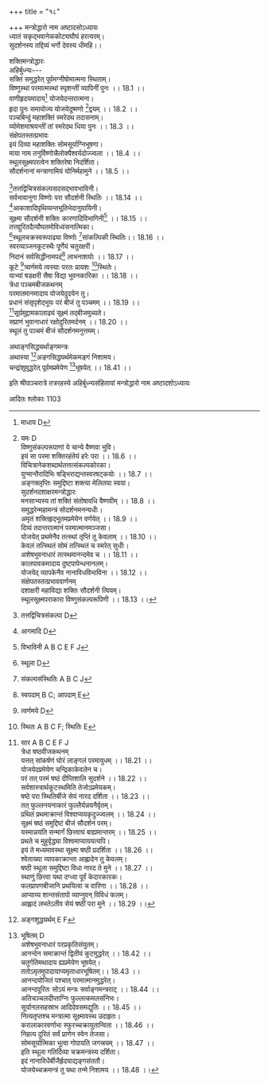 +++
title = "१८"

+++
मन्त्रोद्धारो नाम अष्टादसोऽध्यायः  
ध्यातं सकृद्भवानेककोट्यघौघं हरत्यरम्।  
सुदर्शनस्य तद्दिव्यं भर्गो देवस्य धीमहि।।  
  
शक्तिमन्त्रोद्धारः  
अहिर्बुध्न्यः---  
सक्तिं समुद्धरेत् पूर्वमग्नीषोमात्मना स्थिताम्।  
विष्णुस्थां परमात्मस्थां स्पृशन्तीं व्यापिनीं पुनः ।। 18.1 ।।  
वाणीहृदयमादाय[^1] योजयेदन्तरात्मना।  
हृदा पुनः समायोज्य योजयेदूष्मणो [^2]द्वयम् ।। 18.2 ।।  
पञ्चबिन्दुं महाशक्तिं स्मरेदथ तदासनाम्।  
व्योमेशमाश्रयन्तीं तां स्मरेदथ धिया पुनः ।। 18.3 ।।  
संक्षेपतस्तत्प्रभावः  
इयं दिव्या महाशक्तिः सोमसूर्याग्निभूषणा।  
माया नाम तनुर्विष्णोत्त्रैलोक्यैश्वर्यदोज्ज्वला ।। 18.4 ।।  
स्थूलसूक्ष्मपरत्वेन शक्तिरेषा निदर्शिता।  
सौदर्शनानां मन्त्राणामियं योनिर्महामुने ।। 18.5 ।।  

[^1]: माधाय D  

[^2]: यमः D  
विष्णुसंकल्परूपाणां ये चान्ये वैष्णवा भुवि।  
इयं सा परमा शक्तिरहंतेयं हरेः परा ।। 18.6 ।।  
विचित्रानेकशब्दार्थतत्तत्संकल्पकोरका।  
युग्मान्तैरादिभिः षड्भिराद्यन्तस्वरषट्कयोः ।। 18.7 ।।  
अङ्गक्लृप्तिः समुद्दिष्टा शक्त्या मेलितया स्वया।  
सुदर्शनदशाक्षरमन्त्रोद्धारः  
मनसाभ्यस्य तां शक्तिं संतोषावधि वैष्णवीम् ।। 18.8 ।।  
समुद्धरेन्महामन्त्रं सोदर्शनमनन्यधीः।  
अमृतं शक्तिहृद्भूतमप्रमेयेन [^3]वर्णयेत् ।। 18.9 ।।  
दिव्यं तदन्तरात्मानं परमात्मानमञ्जसा।  
योजयेत् प्रथमेनैव तत्स्थां तृप्तिं तु केवलाम् ।। 18.10 ।।  
केवलं तत्स्थितं सोमं [^4]तत्स्थितं च स्मरेत् सुधीः।  
अशेषभुवनाधारं [^5]तत्स्थमानन्दमेव च ।। 18.11 ।।  
[^4]कालपावकमादाय दुष्टपापेन्धनानलम्।  
योजयेद् व्यापकेनैव नानाविधविभाविना ।। 18.12 ।।  
संक्षेपतस्तत्प्रभाववार्णनम्  
[^7]दशाक्षरी महाविद्या शक्तिः सौदर्शनी त्वियम्।  
स्थूलसूक्ष्मपराकारा विष्णुसंकल्परूपिणी ।। 18.13 ।।  

[^3]: कल्पयेत् E  

[^4]: तत्तत्स्थानं B.C  

[^5]: तत्समानन्द D  

[^6]: कालप्रापक D  

[^7]: दशाक्षरा D  
  
[^8]तत्तद्विचित्रसंकल्पसदसद्भावभाविनी।  
सर्वभावानुगा विष्णोः परा सौदर्शनी स्थितिः ।। 18.14 ।।  
[^9]आकाशादिपृथिव्यन्तभूतिभेदानुयायिनी।  
सूक्ष्मा सौदर्शनी शक्तिः कारणादिविभागिनी[^10] ।। 18.15 ।।  
तत्तद्दुरितदैत्यौघतमोविध्वंसनात्मिका।  
[^11]स्थूलचक्रस्वरूपाढ्या विष्णोः [^12]सांकल्पिकी स्थितिः।। 18.16 ।।  
स्वरव्यञ्जनकूटस्थैः पूर्णेयं चतुरक्षरी।  
निदानं सर्वसिद्धीनामपदं[^13] लाभनाशयोः ।। 18.17 ।।  
कूटे [^14]त्र्यर्णमये त्वस्याः परतः प्रायशः [^15]स्थितेः।  
याभ्यां षडक्षरी सैषा विद्या भुवनकारिका ।। 18.18 ।।  
त्रेधा पञ्चमबीजकथनम्  
परमातमानमादाय योजयेदुदयेन तु।  
प्रधानं संसृपृशेद्भूयः परं बीजं तु पञ्चमम् ।। 18.19 ।।  
[^16]सूर्यमुद्दामकालाढ्यं सूक्ष्मं तद्बीजमुच्यते।  
सप्राणं भुवानाधारं रक्षोदुरितमर्दनम् ।। 18.20 ।।  
स्थूलं तु पञ्चमं बीजं सौदर्शनमनुत्तमम्।  

[^8]: तत्तद्विचित्रसंकल्पा D  

[^9]: आगमादि D  

[^10]: विभाविनी A B C E F J  

[^11]: स्थूला D  

[^12]: संकल्पसंस्थितिः A B C J  

[^13]: स्वपदाम् B C; आपदाम् E  

[^14]: त्वर्णमये D  

[^15]: स्थितः A B C F; स्थितिः E  

[^16]: सार A B C E F J  
त्रेधा षष्ठवीजकथनम्  
यत्तत् सांकर्षणं घोरं लाङ्गलं परमायुधम् ।। 18.21 ।।  
योजयेदप्रमेयेण चन्द्रिकाकेवलेन च।  
परं तत् परमं षष्ठं दीप्तिशालि सुदर्शने ।। 18.22 ।।  
सर्वशास्त्रार्थकूटस्थमिति[^17] तेजोऽप्रमेयकम्।  
षष्ठे [^18]परा स्थितिर्बीजे सेयं नारद दर्शिता ।। 18.23 ।।  
तत् फुल्लनयनाकारं फुल्लैर्यन्नयनैर्वृतम्[^19]।  
प्रथितं प्रथमाक्रान्तं विश्वाप्ययकृदुज्ज्वलम् ।। 18.24 ।।  
सूक्ष्मं षष्ठं समुद्दिष्टं बीजं सौदर्शनं परम्।  
यस्मान्नयति सन्मार्गं [^20]छित्त्वाघं बाह्यमान्तरम् ।। 18.25 ।।  
प्रथते च मुहुर्वृद्ध्या विश्वमाप्याययत्यपि।  
इयं ते मध्यमावस्था सूक्ष्मा षष्ठी प्रदर्शिता ।। 18.26 ।।  
[^21]श्वेताख्या व्यापकाक्रान्ता आह्लादेन तु केवलम्।  
षष्ठी स्थूला समुद्दिष्टा विधा नारद ते मुने ।। 18.27 ।।  
स्थाणुं छित्त्वा यथा दग्ध्वा [^22]पूर्वं केदारकारकः।  
[^23]फलप्रापणबीजानि प्रथयित्वा च वारिणा ।। 18.28 ।।  
आप्याय्य शान्तसंतापो व्याप्नुवन् विविधं फलम्।  
आह्लादं लभतेऽतीव सेयं षष्ठीं परा मुने ।। 18.29 ।।  

[^17]: मति D E J  

[^18]: वरा A B C D  

[^19]: उन्नयनैर्वृतम् B C  

[^20]: नित्वाघम् D  

[^21]: श्वेताख्यो व्यापकाक्रान्त आह्लादेन च केवलम् D  

[^22]: पुरा A B C J  

[^23]: फलप्रमाण A B C E J  
इति ते दर्शिता शश्वच्छक्तिः सा षोडशाक्षरी।  
सुदर्शनगायत्री  
स्वशक्त्या तु समाक्रान्ता गायत्री सेयमीरिता ।। 18.30 ।।  
पुनः शक्तिमन्त्रवैभवः  
एषा सौदर्शनी शक्तिर्भवबीजक्षयंकरी।  
[^24]जप्तार्चिता हुता ध्याता तारयत्येव साधकम् ।। 18.31 ।।  
अस्याः प्रातिस्विकं बीजं चतुर्थं कूटमुत्तमम्।  
[^25]स्मृता प्रातिस्विकी शक्तिस्तृप्तिः[^26] सोमामृतात्मिका।। 18.32 ।।  
शक्तिमन्त्रस्य प्रथमद्वितीयाक्षराभ्यां पुरुषसूक्तश्रीसूक्तयोराविर्भावः  
अक्षरादादिमादस्याः सूक्तं पौरुषमुद्गतम्।  
द्वितीयाक्षरसंभूतं श्रीसूक्तं नाम यन्मुने ।। 18.33 ।।  
संक्षेपतो मन्त्रार्थवर्णनम्  
[^27]सहयोर्यत् स्मृतं ज्ञानं तत् सहस्रारमुच्यते।  
सहो बलं समाख्यातं तत् स्रवत्यखिलेन यत् ।। 18.34 ।।  
तत् सहस्रं समाख्यातमनन्तं[^28] प्राणनं च तत्।  
[^29]अरं ज्ञानं समाख्यातं नित्यशुद्धं निरञ्जनम् ।। 18.35 ।।  

[^24]: जप्तार्चितहुतध्याता D  

[^25]: C omits the portion from here up to the end of the chapter  

[^26]: तृप्तिसोमा D  

[^27]: सहसोः A.J; महसोः B.  

[^28]: मनन्तप्राणिगं D.  

[^29]: आरं D.  
ज्ञानक्रियात्मिका [^30]शक्तिरिति सौदर्शनी कला।  
संप्राप्योदयमुद्दामं भुवनस्य कृते स्वयम् ।। 18.36 ।।  
प्राणसूर्यात्मिका भूत्वा परमात्मस्वरूपिणी।  
निहत्य दुरितं [^31]शश्वद्विश्वमाप्याययन्त्यपि[^32] ।। 18.37 ।।  
[^33]स्वेता प्रसन्नभूयिष्ठा स्वयमानन्दते मुहुः।  
[^34]संहृतैर्विगृहीतैश्च वाक्यैर्वर्णैः पदैरपि ।। 18.38 ।।  
लेशतोऽर्थगतिः प्रोक्ता [^35]विस्तृत्या नैव शक्यते।  
सुदर्शनसप्ताक्षरी  
प्रणवेन समाक्रान्ता सेयं सप्ताक्षरी [^36]स्मृता ।। 18.39 ।।  
सुदर्शनाष्टाक्षरी  
[^37]स्वशक्त्या च समाक्रान्ता सेयमष्टाक्षरी स्मृता।  
सुदर्शननवाक्षरी  
श्रिया समेता भूयोऽपि स्मृता सैषा [^38]नवाक्षरी ।। 18.40 ।।  
  
अथाङ्गसिद्ध्यर्थाङ्गमन्त्रः  
अथास्या [^39]अङ्गसिद्ध्यर्थमेकमङ्गं निशामय।  
चन्द्रांशुमुद्धरेत् पूर्वमप्रमेयेण [^40]भूषयेत् ।। 18.41 ।।  

[^30]: शक्तिरतः सौदर्शनी परा D  

[^31]: विश्वं विश्व D  

[^32]: यत्यपि A B E F G  

[^33]: श्वते A B E F  

[^34]: संहतैः D  

[^35]: विस्तृत्याम् D  

[^36]: वरा D  

[^37]: D omits this line  

[^38]: नवाक्षरा A B  

[^39]: अङ्गशुद्ध्यर्थम् E F  

[^40]: भूषितम् D  
अशेषभुवनाधारं परप्रकृतिसंयुतम्।  
आनन्देन समाक्रान्तं द्वितीयं कूटमुद्धरेत् ।। 18.42 ।।  
चतुर्गतिमथादाय ह्यप्रमेयेण भूषयेत्।  
ततोऽमृतमुपादायाप्यमृताधारभूषितम्।। 18.43 ।।  
आनन्दयोजितं [^41]पश्चात् परमात्मानमुद्धरेत्।  
आनन्दपूरितः[^42] सोऽयं मन्त्रः सर्वाङ्गमन्त्रराट् ।। 18.44 ।।  
अतिचञ्चलदीप्ताग्निः फुल्लत्कमलसंनिभः।  
सूर्यानलसहस्राभ आदिदेवसमद्युतिः ।। 18.45 ।।  
नित्यतृप्तश्च मन्त्रात्मा [^43]सूक्ष्मावस्थ उदाहृतः।  
[^44]करालाकारवर्णाभा स्फुरच्चक्रायुतान्विता[^45] ।। 18.46 ।।  
निहत्य दुरितं सर्वं प्राणेन स्वेन तेजसा।  
[^46]सोमसूर्यात्मिका भूत्वा गोपायति जगत्त्रयम् ।। 18.47 ।।  
इति स्थूला गतिर्दिव्या चक्रमन्त्रस्य दर्शिता।  
[^47]इदं नानाविधैर्बीजैर्हृदयाद्यङ्गसंततौ।  
योजयेच्चक्रमन्त्रं तु [^48]यथा तन्मे निशामय ।। 18.48 ।।  
  
इति श्रीपाञ्चरात्रे तत्ररहस्ये अहिर्बुध्न्यसंहितायां मन्त्रोद्धारो नाम अष्टादशोऽध्यायः  
  
आदितः श्लोकाः 1103  
  

[^41]: कृत्वा D  

[^42]: पूरितम् D  

[^43]: सूक्ष्मावस्था उदाहृता E J  

[^44]: करालकालवह्न्यायम् D  

[^45]: आयुधान्वितम् D E  

[^46]: सोमः सोम्यात्मना D  

[^47]: युक्तं D  

[^48]: यथावन्मे B E F